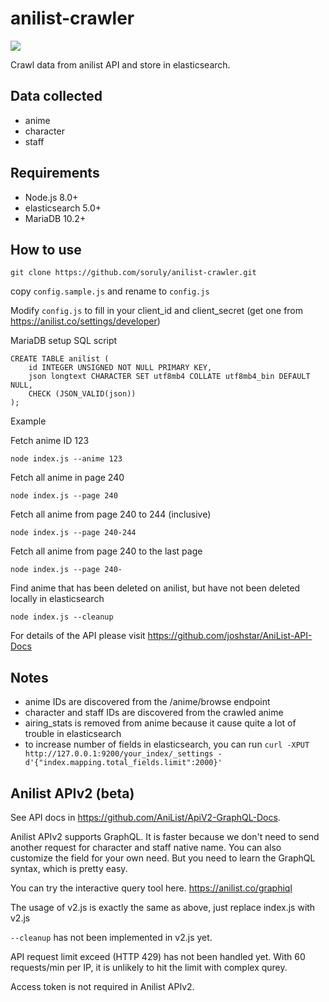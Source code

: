 # anilist-crawler
[![](https://david-dm.org/soruly/anilist-crawler/status.svg)](https://david-dm.org/soruly/anilist-crawler)

Crawl data from anilist API and store in elasticsearch.

## Data collected
- anime
- character
- staff

## Requirements
- Node.js 8.0+
- elasticsearch 5.0+
- MariaDB 10.2+

## How to use
`git clone https://github.com/soruly/anilist-crawler.git`

copy `config.sample.js` and rename to `config.js`

Modify `config.js` to fill in your client_id and client_secret (get one from https://anilist.co/settings/developer)

MariaDB setup SQL script
```
CREATE TABLE anilist (
    id INTEGER UNSIGNED NOT NULL PRIMARY KEY,
    json longtext CHARACTER SET utf8mb4 COLLATE utf8mb4_bin DEFAULT NULL,
    CHECK (JSON_VALID(json))
);
```

Example

Fetch anime ID 123

`node index.js --anime 123`


Fetch all anime in page 240

`node index.js --page 240`


Fetch all anime from page 240 to 244 (inclusive)

`node index.js --page 240-244`


Fetch all anime from page 240 to the last page

`node index.js --page 240-`


Find anime that has been deleted on anilist, but have not been deleted locally in elasticsearch

`node index.js --cleanup`

For details of the API please visit https://github.com/joshstar/AniList-API-Docs

## Notes
- anime IDs are discovered from the /anime/browse endpoint
- character and staff IDs are discovered from the crawled anime
- airing_stats is removed from anime because it cause quite a lot of trouble in elasticsearch
- to increase number of fields in elasticsearch, you can run
`curl -XPUT http://127.0.0.1:9200/your_index/_settings -d'{"index.mapping.total_fields.limit":2000}'`

## Anilist APIv2 (beta)
See API docs in https://github.com/AniList/ApiV2-GraphQL-Docs.

Anilist APIv2 supports GraphQL. It is faster because we don't need to send another request for character and staff native name. You can also customize the field for your own need. But you need to learn the GraphQL syntax, which is pretty easy.

You can try the interactive query tool here. https://anilist.co/graphiql

The usage of v2.js is exactly the same as above, just replace index.js with v2.js

`--cleanup` has not been implemented in v2.js yet.

API request limit exceed (HTTP 429) has not been handled yet. With 60 requests/min per IP, it is unlikely to hit the limit with complex qurey.

Access token is not required in Anilist APIv2.
